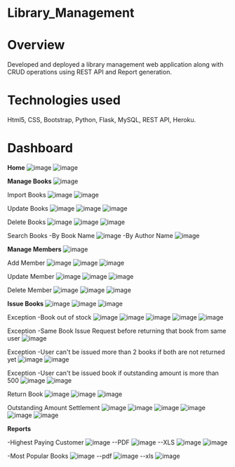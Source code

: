 # Library_Management

# Overview 
Developed and deployed a library management web application along
with CRUD operations using REST API and Report generation.

# Technologies used
Html5, CSS, Bootstrap, Python, Flask, MySQL, REST API, Heroku.

# Dashboard
**Home**
![image](https://user-images.githubusercontent.com/72196083/125176349-55a1cd80-e1f0-11eb-8f22-390da7c7dea1.png)
![image](https://user-images.githubusercontent.com/72196083/125176362-66eada00-e1f0-11eb-815a-648bdf4e14a9.png)

**Manage Books**
![image](https://user-images.githubusercontent.com/72196083/121776013-553df480-cba8-11eb-99cb-3fce8f12a9f9.png)

Import Books
![image](https://user-images.githubusercontent.com/72196083/121776541-178e9b00-cbab-11eb-8e37-38adfa606b1a.png)
![image](https://user-images.githubusercontent.com/72196083/121776551-27a67a80-cbab-11eb-98ac-bb59ac42c3cd.png)

Update Books
![image](https://user-images.githubusercontent.com/72196083/121776204-2ffdb600-cba9-11eb-8586-ff8a0600396f.png)
![image](https://user-images.githubusercontent.com/72196083/121776217-40ae2c00-cba9-11eb-9341-76586b57db72.png)
![image](https://user-images.githubusercontent.com/72196083/121776229-4d328480-cba9-11eb-8e73-fa3067e4550e.png)

Delete Books
![image](https://user-images.githubusercontent.com/72196083/121776301-b74b2980-cba9-11eb-9586-c38cdb1a3789.png)
![image](https://user-images.githubusercontent.com/72196083/121776302-bca87400-cba9-11eb-82f5-b74f6ceacd9b.png)
![image](https://user-images.githubusercontent.com/72196083/121776306-c4681880-cba9-11eb-940e-efdd0dff85e6.png)

Search Books
-By Book Name
![image](https://user-images.githubusercontent.com/72196083/121776973-62a9ad80-cbad-11eb-9d7c-e9b582f47a04.png)
-By Author Name
![image](https://user-images.githubusercontent.com/72196083/121777008-8f5dc500-cbad-11eb-8b80-de990bf21d8e.png)

**Manage Members**
![image](https://user-images.githubusercontent.com/72196083/121777675-f8930780-cbb0-11eb-8693-072b3b49b1bc.png)


Add Member
![image](https://user-images.githubusercontent.com/72196083/121777684-ff217f00-cbb0-11eb-9268-2db7b42cf1f3.png)
![image](https://user-images.githubusercontent.com/72196083/121777713-20826b00-cbb1-11eb-93bc-13bd0acfcdbb.png)
![image](https://user-images.githubusercontent.com/72196083/121777717-2710e280-cbb1-11eb-826d-bc30e0b02015.png)

Update Member
![image](https://user-images.githubusercontent.com/72196083/121777744-4b6cbf00-cbb1-11eb-9899-a98287b201b7.png)
![image](https://user-images.githubusercontent.com/72196083/121777752-50ca0980-cbb1-11eb-891e-e442114fff6a.png)
![image](https://user-images.githubusercontent.com/72196083/121777769-5d4e6200-cbb1-11eb-86c3-96b277bafd37.png)

Delete Member
![image](https://user-images.githubusercontent.com/72196083/121777794-7c4cf400-cbb1-11eb-9c36-67554d2afe75.png)
![image](https://user-images.githubusercontent.com/72196083/121777797-8111a800-cbb1-11eb-8289-73e116470e2c.png)
![image](https://user-images.githubusercontent.com/72196083/121777808-8e2e9700-cbb1-11eb-85e9-4b81605ad39b.png)

**Issue Books**
![image](https://user-images.githubusercontent.com/72196083/121777819-9c7cb300-cbb1-11eb-89d1-303d35c07ace.png)
![image](https://user-images.githubusercontent.com/72196083/121777821-9edf0d00-cbb1-11eb-9fc1-817b45c0962e.png)
![image](https://user-images.githubusercontent.com/72196083/121777832-ac949280-cbb1-11eb-846a-de9a2b77de3d.png)

Exception -Book out of stock
![image](https://user-images.githubusercontent.com/72196083/121778291-ec5c7980-cbb3-11eb-9a68-1915c6a9eb63.png)
![image](https://user-images.githubusercontent.com/72196083/121778338-1c0b8180-cbb4-11eb-8104-38ebc3beb71f.png)
![image](https://user-images.githubusercontent.com/72196083/121778344-2168cc00-cbb4-11eb-9668-139da8446f42.png)
![image](https://user-images.githubusercontent.com/72196083/121778378-478e6c00-cbb4-11eb-828c-65cdc8b0c34e.png)
![image](https://user-images.githubusercontent.com/72196083/121778384-4e1ce380-cbb4-11eb-9161-a5ba644cf534.png)


Exception -Same Book Issue Request before returning that book from same user
![image](https://user-images.githubusercontent.com/72196083/121777859-d0f06f00-cbb1-11eb-89d3-c34c2d2cf5e2.png)

Exception -User can't be issued more than 2 books if both are not returned yet
![image](https://user-images.githubusercontent.com/72196083/121777913-0bf2a280-cbb2-11eb-9a3c-e95e379b72a0.png)
![image](https://user-images.githubusercontent.com/72196083/121777927-1d3baf00-cbb2-11eb-85d5-ad5805c0aac2.png)

Exception -User can't be issued book if outstanding amount is more than 500
![image](https://user-images.githubusercontent.com/72196083/121778088-ec0fae80-cbb2-11eb-805d-560402ff6115.png)
![image](https://user-images.githubusercontent.com/72196083/121778091-f0d46280-cbb2-11eb-9915-26e71598de31.png)

Return Book
![image](https://user-images.githubusercontent.com/72196083/121778127-2bd69600-cbb3-11eb-8b94-24131b3aa750.png)
![image](https://user-images.githubusercontent.com/72196083/121778137-40b32980-cbb3-11eb-850e-2c023e4c8f41.png)
![image](https://user-images.githubusercontent.com/72196083/121778145-490b6480-cbb3-11eb-9fa9-dff3bcfc31b0.png)

Outstanding Amount Settlement
![image](https://user-images.githubusercontent.com/72196083/121778176-693b2380-cbb3-11eb-9b11-144bdca8a242.png)
![image](https://user-images.githubusercontent.com/72196083/121778182-6f310480-cbb3-11eb-93b3-72cc9eb7987e.png)
![image](https://user-images.githubusercontent.com/72196083/121778187-7821d600-cbb3-11eb-86e7-f12fbdfefe26.png)
![image](https://user-images.githubusercontent.com/72196083/121778194-83750180-cbb3-11eb-8003-986cdff160c6.png)
![image](https://user-images.githubusercontent.com/72196083/121778202-92f44a80-cbb3-11eb-9956-ba3f2b9321d6.png)
![image](https://user-images.githubusercontent.com/72196083/121778208-9ab3ef00-cbb3-11eb-9676-e19179f215a5.png)

**Reports**

-Highest Paying Customer
![image](https://user-images.githubusercontent.com/72196083/121778433-7dcbeb80-cbb4-11eb-8113-0d714893ee32.png)
--PDF
![image](https://user-images.githubusercontent.com/72196083/121778453-9936f680-cbb4-11eb-8a17-e250fe7c3bc7.png)
--XLS
![image](https://user-images.githubusercontent.com/72196083/121778471-a48a2200-cbb4-11eb-84a9-d3eb857f1b76.png)
![image](https://user-images.githubusercontent.com/72196083/121778575-1b271f80-cbb5-11eb-9916-6c7ebc1a928b.png)


-Most Popular Books
![image](https://user-images.githubusercontent.com/72196083/121778532-d8fdde00-cbb4-11eb-8b32-94659bb15f09.png)
--pdf
![image](https://user-images.githubusercontent.com/72196083/121778534-e024ec00-cbb4-11eb-9283-c0c228539a63.png)
--xls
![image](https://user-images.githubusercontent.com/72196083/121778544-f7fc7000-cbb4-11eb-88a0-7ff2a7c1852b.png)


